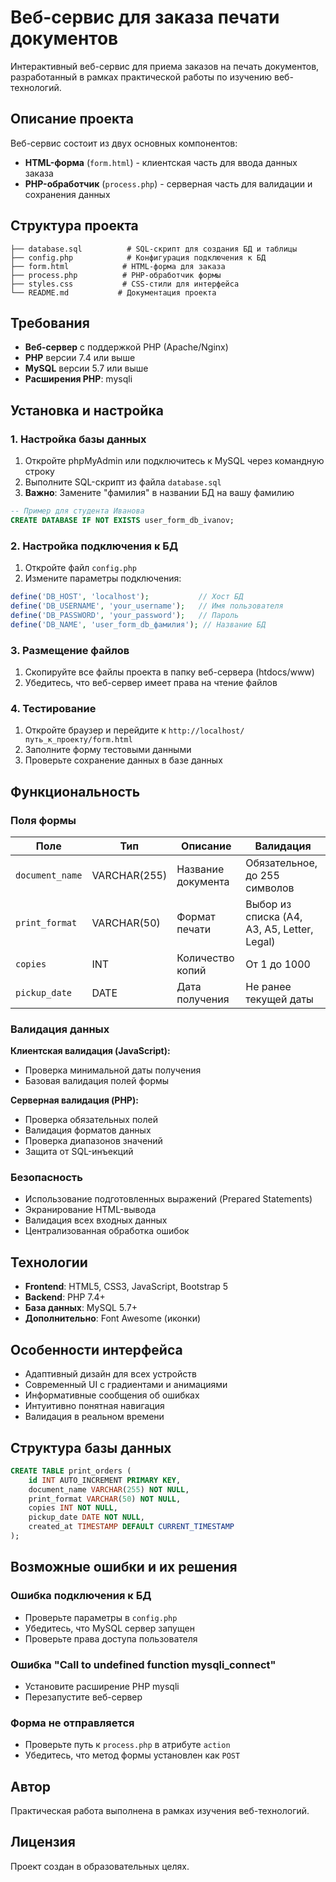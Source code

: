 # Веб-сервис для заказа печати документов

Интерактивный веб-сервис для приема заказов на печать документов, разработанный в рамках практической работы по изучению веб-технологий.

## Описание проекта

Веб-сервис состоит из двух основных компонентов:
- **HTML-форма** (`form.html`) - клиентская часть для ввода данных заказа
- **PHP-обработчик** (`process.php`) - серверная часть для валидации и сохранения данных

## Структура проекта

```
├── database.sql          # SQL-скрипт для создания БД и таблицы
├── config.php            # Конфигурация подключения к БД
├── form.html            # HTML-форма для заказа
├── process.php          # PHP-обработчик формы
├── styles.css           # CSS-стили для интерфейса
└── README.md           # Документация проекта
```

## Требования

- **Веб-сервер** с поддержкой PHP (Apache/Nginx)
- **PHP** версии 7.4 или выше
- **MySQL** версии 5.7 или выше
- **Расширения PHP**: mysqli

## Установка и настройка

### 1. Настройка базы данных

1. Откройте phpMyAdmin или подключитесь к MySQL через командную строку
2. Выполните SQL-скрипт из файла `database.sql`
3. **Важно**: Замените "фамилия" в названии БД на вашу фамилию

```sql
-- Пример для студента Иванова
CREATE DATABASE IF NOT EXISTS user_form_db_ivanov;
```

### 2. Настройка подключения к БД

1. Откройте файл `config.php`
2. Измените параметры подключения:

```php
define('DB_HOST', 'localhost');           // Хост БД
define('DB_USERNAME', 'your_username');   // Имя пользователя
define('DB_PASSWORD', 'your_password');   // Пароль
define('DB_NAME', 'user_form_db_фамилия'); // Название БД
```

### 3. Размещение файлов

1. Скопируйте все файлы проекта в папку веб-сервера (htdocs/www)
2. Убедитесь, что веб-сервер имеет права на чтение файлов

### 4. Тестирование

1. Откройте браузер и перейдите к `http://localhost/путь_к_проекту/form.html`
2. Заполните форму тестовыми данными
3. Проверьте сохранение данных в базе данных

## Функциональность

### Поля формы

| Поле | Тип | Описание | Валидация |
|------|-----|----------|-----------|
| `document_name` | VARCHAR(255) | Название документа | Обязательное, до 255 символов |
| `print_format` | VARCHAR(50) | Формат печати | Выбор из списка (A4, A3, A5, Letter, Legal) |
| `copies` | INT | Количество копий | От 1 до 1000 |
| `pickup_date` | DATE | Дата получения | Не ранее текущей даты |

### Валидация данных

**Клиентская валидация (JavaScript):**
- Проверка минимальной даты получения
- Базовая валидация полей формы

**Серверная валидация (PHP):**
- Проверка обязательных полей
- Валидация форматов данных
- Проверка диапазонов значений
- Защита от SQL-инъекций

### Безопасность

- Использование подготовленных выражений (Prepared Statements)
- Экранирование HTML-вывода
- Валидация всех входных данных
- Централизованная обработка ошибок

## Технологии

- **Frontend**: HTML5, CSS3, JavaScript, Bootstrap 5
- **Backend**: PHP 7.4+
- **База данных**: MySQL 5.7+
- **Дополнительно**: Font Awesome (иконки)

## Особенности интерфейса

- Адаптивный дизайн для всех устройств
- Современный UI с градиентами и анимациями
- Информативные сообщения об ошибках
- Интуитивно понятная навигация
- Валидация в реальном времени

## Структура базы данных

```sql
CREATE TABLE print_orders (
    id INT AUTO_INCREMENT PRIMARY KEY,
    document_name VARCHAR(255) NOT NULL,
    print_format VARCHAR(50) NOT NULL,
    copies INT NOT NULL,
    pickup_date DATE NOT NULL,
    created_at TIMESTAMP DEFAULT CURRENT_TIMESTAMP
);
```

## Возможные ошибки и их решения

### Ошибка подключения к БД
- Проверьте параметры в `config.php`
- Убедитесь, что MySQL сервер запущен
- Проверьте права доступа пользователя

### Ошибка "Call to undefined function mysqli_connect"
- Установите расширение PHP mysqli
- Перезапустите веб-сервер

### Форма не отправляется
- Проверьте путь к `process.php` в атрибуте `action`
- Убедитесь, что метод формы установлен как `POST`

## Автор

Практическая работа выполнена в рамках изучения веб-технологий.

## Лицензия

Проект создан в образовательных целях.

